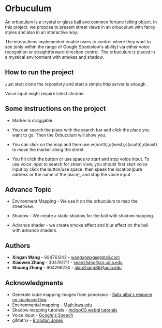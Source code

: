 # Orbuculum

An orbuculum is a crystal or glass ball and common fortune telling object. In this project, we propose to present street views in an orbuculum with fancy styles and also in an interactive way.

The interactions implemented enable users to control where they want to see (only within the range of Google Streetview's ability) via either voice recognition or straightforward direction control. The orbuculum is placed in a mystical environment with smokes and shadow.

## How to run the project

Just start clone the repository and start a simple http server is enough.

Voice input might require latest chrome.

## Some instructions on the project

* Marker is draggable.

* You can search the place with the search bar and click the place you want to go. Then the Orbuculum will show you.

* You can click on the map and then use w(north),a(west),s(south),d(east) to move the marker along the street.

* You hit click the button or use space to start and stop voice input. To use voice input to search for street view, you should first start voice input by click the button/use space, then speak the location(pure address or the name of the place), and stop the voice input.

## Advance Topic

* Environment Mapping - We use it on the orbuculum to map the streetview.

* Shadow - We create a static shadow for the ball with shadow mapping.

* Advance shader - we create smoke effect and blur effect on the ball with advance shaders.

## Authors

* **Xingan Wang** - 904761242 - wangxgwxg@gmail.com
* **Xiaowen Zhang** - 304761711 - seanzhang@cs.ucla.edu
* **Shuang Zhang** - 804296230 - alanzhang88@ucla.edu

## Acknowledgments

* Generate cube mapping images from panorama - [Salix alba's respone on stackoverflow](http://stackoverflow.com/questions/29678510/convert-21-equirectangular-panorama-to-cube-map)
* Environmental mapping - [Math.hws.edu](http://math.hws.edu/eck/cs424/notes2013/webgl/skybox-and-reflection/skybox-and-env-map.html)
* Shadow mapping tutorials - [IndigoCS webgl tutorials](https://github.com/sessamekesh/IndigoCS-webgl-tutorials/tree/master/Shadow%20Mapping)
* Voice input - [Google's Speech](https://www.google.com/intl/en/chrome/demos/speech.html)
* glMatrix - [Brandon Jones](http://glmatrix.net/)

